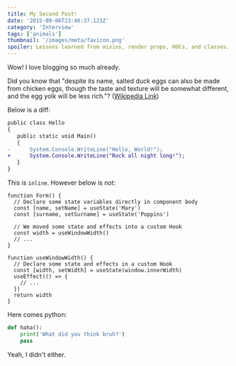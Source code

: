 ```yaml
---
title: My Second Post!
date: '2015-09-06T23:46:37.121Z'
category: 'Interview'
tags: ['animals']
thumbnail: '/images/meta/favicon.png'
spoiler: Lessons learned from mixins, render props, HOCs, and classes.
---
```


Wow! I love blogging so much already.

Did you know that "despite its name, salted duck eggs can also be made from
chicken eggs, though the taste and texture will be somewhat different, and the
egg yolk will be less rich."?
([Wikipedia Link](http://en.wikipedia.org/wiki/Salted_duck_egg))

Below is a diff:

```diff
public class Hello
{
   public static void Main()
   {
-      System.Console.WriteLine("Hello, World!");
+      System.Console.WriteLine("Rock all night long!");
   }
}
```

This is `inline`. However below is not:

```jsx{6-7}
function Form() {
  // Declare some state variables directly in component body
  const [name, setName] = useState('Mary')
  const [surname, setSurname] = useState('Poppins')

  // We moved some state and effects into a custom Hook
  const width = useWindowWidth()
  // ...
}

function useWindowWidth() {
  // Declare some state and effects in a custom Hook
  const [width, setWidth] = useState(window.innerWidth)
  useEffect(() => {
    // ...
  })
  return width
}
```

Here comes python:

```python
def haha():
    print('What did you think bruh?')
    pass
```

Yeah, I didn't either.
